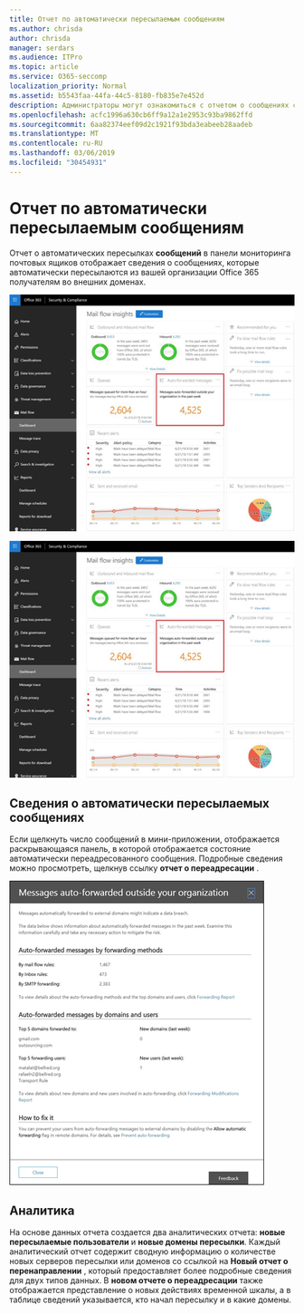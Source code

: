 ```yaml
---
title: Отчет по автоматически пересылаемым сообщениям
ms.author: chrisda
author: chrisda
manager: serdars
ms.audience: ITPro
ms.topic: article
ms.service: O365-seccomp
localization_priority: Normal
ms.assetid: b5543faa-44fa-44c5-8180-fb835e7e452d
description: Администраторы могут ознакомиться с отчетом о сообщениях с автоматическим пересылкой в панели мониторинга "Направление почты" в центре безопасности Office 365 Security _Амп_.
ms.openlocfilehash: acfc1996a630cb6ff9a12a1e2953c93ba9862ffd
ms.sourcegitcommit: 6aa82374eef09d2c1921f93bda3eabeeb28aadeb
ms.translationtype: MT
ms.contentlocale: ru-RU
ms.lasthandoff: 03/06/2019
ms.locfileid: "30454931"
---
```

# <a name="auto-forwarded-messages-report"></a>Отчет по автоматически пересылаемым сообщениям

Отчет о автоматических пересылках **сообщений** в панели мониторинга почтовых ящиков отображает сведения о сообщениях, которые автоматически пересылаются из вашей организации Office 365 получателям во внешних доменах.

![x](media/8bc2600b-71c3-4b37-b4d0-9435fe0cfc8d.png)

![Отчет по автоматическим переадресованным сообщениям в панели мониторинга "Направление почты" в центре безопасности Office 365 _Амп_ соответствие требованиям](media/8bc2600b-71c3-4b37-b4d0-9435fe0cfc8d.png)

## <a name="auto-forwarded-messages-details"></a>Сведения о автоматически пересылаемых сообщениях

Если щелкнуть число сообщений в мини-приложении, отображается раскрывающаяся панель, в которой отображается состояние автоматически переадресованного сообщения. Подробные сведения можно просмотреть, щелкнув ссылку **отчет о переадресации** .

![Всплывающее меню сведений для отчета о автоматически пересылаемых сообщениях в центре безопасности Office 365 _Амп_ соответствие требованиям](media/87d0fb1e-d2ef-4901-b17c-ec32d23a539e.png)

## <a name="insights"></a>Аналитика

На основе данных отчета создается два аналитических отчета: **новые пересылаемые пользователи** и **новые домены пересылки**. Каждый аналитический отчет содержит сводную информацию о количестве новых серверов пересылки или доменов со ссылкой на **Новый отчет о перенаправлении** , который предоставляет более подробные сведения для двух типов данных. В **новом отчете о переадресации** также отображается представление о новых действиях временной шкалы, а в таблице сведений указывается, кто начал пересылку и в какие домены.
